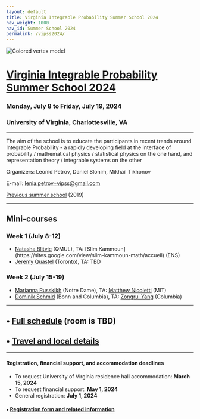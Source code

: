 ```yaml
---
layout: default
title: Virginia Integrable Probability Summer School 2024
nav_weight: 1000
nav_id: Summer School 2024
permalink: /vipss2024/
---
```


<img src="{{site.url}}/vipss2024/color-vertex.jpg" style="max-width:100%" alt="Colored vertex model">

# <a href="{{site.url}}/vipss2024/">Virginia Integrable Probability Summer School 2024</a>

### Monday, July 8 to Friday, July 19, 2024

### University of Virginia, Charlottesville, VA

---

The aim of the school is to educate the participants in recent trends around Integrable Probability - a rapidly developing field at the interface of probability / mathematical physics / statistical physics on the one hand, and representation theory / integrable systems on the other

Organizers:  Leonid Petrov, Daniel Slonim, Mikhail Tikhonov

E-mail: [lenia.petrov+vipss@gmail.com](mailto:lenia.petrov+vipss@gmail.com)

[Previous summer school](http://frg.int-prob.org/vipss2019/)  (2019)

--- 


<h2 class="mb-4">Mini-courses</h2>

### Week 1 (July 8-12)

<ul>
<li><a href="https://www.research.lancs.ac.uk/portal/en/people/natasha-blitvic(2f99caf5-ea62-4906-b06a-2bfae95dcf56).html">Natasha Blitvic</a> (QMUL), TA: [Slim Kammoun](https://sites.google.com/view/slim-kammoun-math/accueil) (ENS)</li>
<li><a href="https://www.math.toronto.edu/quastel/">Jeremy Quastel</a> (Toronto), TA: TBD</li>
</ul>

### Week 2 (July 15-19)

<ul>
<li><a href="https://math.nd.edu/people/faculty/marianna-russkikh/">Marianna Russkikh</a> (Notre Dame), TA: <a href="https://math.mit.edu/~mnicolet/">Matthew Nicoletti</a> (MIT)</li>
<li><a href="https://sites.google.com/view/dominik-schmid">Dominik Schmid</a> (Bonn and Columbia), TA: <a href="https://www.semanticscholar.org/author/Zong-Xin-Yang/102849487">Zongrui Yang</a> (Columbia)</li>
</ul>

---

## &bull; <a href="{{site.url}}/vipss2024/schedule/">Full schedule</a> (room is TBD)

## &bull; <a href="{{site.url}}/vipss2024/local-info/">Travel and local details</a>

---

<!-- 

#### &bull; <a href="{{site.url}}/vipss2024/participants/">Participants</a>

--- -->

<h4 class="mt-3">Registration, financial support, and accommodation deadlines</h4>

- To request University of Virginia residence hall accommodation: **March 15, 2024**
- To request financial support: **May 1, 2024**
- General registration: **July 1, 2024**

#### &bull; <a href="{{site.url}}/vipss2024/registration/">Registration form and related information</a>

<br>
<br>
